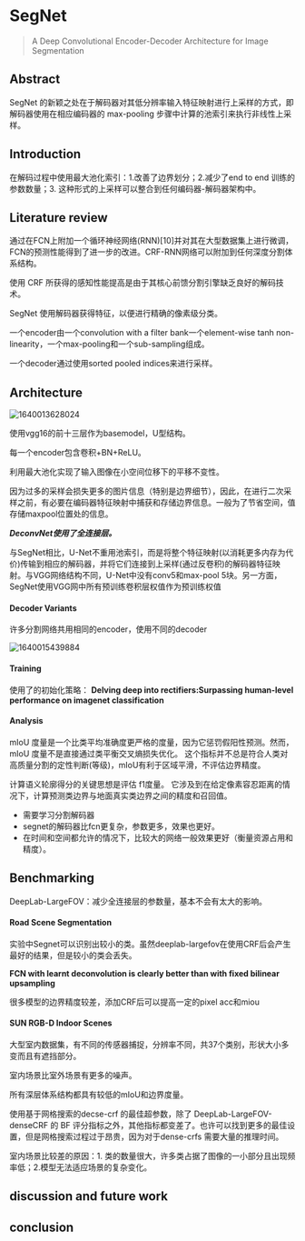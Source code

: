 #  SegNet

> A Deep Convolutional Encoder-Decoder Architecture for Image Segmentation 

##  Abstract 

SegNet 的新颖之处在于解码器对其低分辨率输入特征映射进行上采样的方式，即解码器使用在相应编码器的 max-pooling 步骤中计算的池索引来执行非线性上采样。 

## Introduction

在解码过程中使用最大池化索引：1.改善了边界划分；2.减少了end to end 训练的参数数量；3. 这种形式的上采样可以整合到任何编码器-解码器架构中。

## Literature review

通过在FCN上附加一个循环神经网络(RNN)[10]并对其在大型数据集上进行微调，FCN的预测性能得到了进一步的改进。CRF-RNN网络可以附加到任何深度分割体系结构。

使用 CRF 所获得的感知性能提高是由于其核心前馈分割引擎缺乏良好的解码技术。

SegNet 使用解码器获得特征，以便进行精确的像素级分类。 

一个encoder由一个convolution with a filter bank一个element-wise tanh non-linearity，一个max-pooling和一个sub-sampling组成。

一个decoder通过使用sorted pooled indices来进行采样。

## Architecture

![1640013628024](\pic\1640013628024.png)

使用vgg16的前十三层作为basemodel，U型结构。

每一个encoder包含卷积+BN+ReLU。

利用最大池化实现了输入图像在小空间位移下的平移不变性。 

因为过多的采样会损失更多的图片信息（特别是边界细节），因此，在进行二次采样之前，有必要在编码器特征映射中捕获和存储边界信息。一般为了节省空间，值存储maxpool位置处的信息。

***DeconvNet使用了全连接层。***

与SegNet相比，U-Net不重用池索引，而是将整个特征映射(以消耗更多内存为代价)传输到相应的解码器，并将它们连接到上采样(通过反卷积)的解码器特征映射。与VGG网络结构不同，U-Net中没有conv5和max-pool 5块。另一方面，SegNet使用VGG网中所有预训练卷积层权值作为预训练权值 

#### Decoder Variants

许多分割网络共用相同的encoder，使用不同的decoder

![1640015439884](\pic\1640015439884.png)

####  Training

使用了的初始化策略： **Delving deep into rectifiers:Surpassing human-level performance on imagenet classification**

####  Analysis 

mIoU 度量是一个比类平均准确度更严格的度量，因为它惩罚假阳性预测。然而，mIoU 度量不是直接通过类平衡交叉熵损失优化。 这个指标并不总是符合人类对高质量分割的定性判断(等级)，mIoU有利于区域平滑，不评估边界精度。

 计算语义轮廓得分的关键思想是评估 f1度量。 它涉及到在给定像素容忍距离的情况下，计算预测类边界与地面真实类边界之间的精度和召回值。 

*  需要学习分割解码器 
* segnet的解码器比fcn更复杂，参数更多，效果也更好。
* 在时间和空间都允许的情况下，比较大的网络一般效果更好（衡量资源占用和精度）。

## Benchmarking

DeepLab-LargeFOV：减少全连接层的参数量，基本不会有太大的影响。

####  Road Scene Segmentation

实验中Segnet可以识别出较小的类。虽然deeplab-largefov在使用CRF后会产生最好的结果，但是较小的类会丢失。

**FCN with learnt deconvolution is clearly better than with fixed bilinear upsampling** 

很多模型的边界精度较差，添加CRF后可以提高一定的pixel acc和miou

####  SUN RGB-D Indoor Scenes 

大型室内数据集，有不同的传感器捕捉，分辨率不同，共37个类别，形状大小多变而且有遮挡部分。

室内场景比室外场景有更多的噪声。

所有深层体系结构都具有较低的mIoU和边界度量。

使用基于网格搜索的decse-crf 的最佳超参数，除了 DeepLab-LargeFOV-denseCRF 的 BF 评分指标之外，其他指标都变差了。也许可以找到更多的最佳设置，但是网格搜索过程过于昂贵，因为对于dense-crfs 需要大量的推理时间。

室内场景比较差的原因：1. 类的数量很大，许多类占据了图像的一小部分且出现频率低；2.模型无法适应场景的复杂变化。

##  discussion and future work

## conclusion

